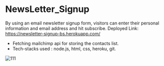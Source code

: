 # NewsLetter_Signup
By using an email newsletter signup form, visitors can enter their personal information and email address and hit subscribe.
Deployed Link: https://newsletter-signup-bs.herokuapp.com/

* Fetching mailchimp api for storing the contacts list.
* Tech-stacks used : node.js, html, css, heroku, git.


![111](https://user-images.githubusercontent.com/69100830/163462972-bc0f48ef-c97f-4e91-9651-b4032e1b8cc5.jpg)
